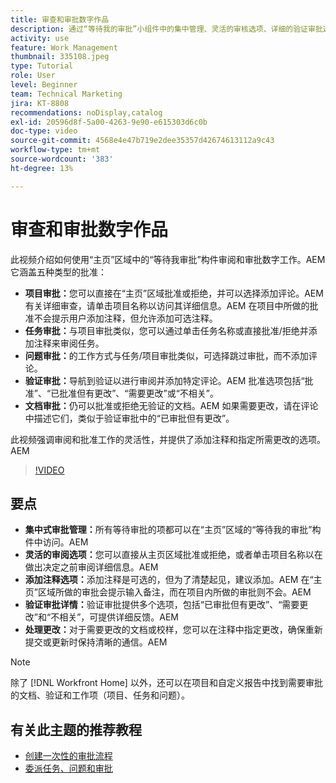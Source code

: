 ```yaml
---
title: 审查和审批数字作品
description: 通过“等待我的审批”小组件中的集中管理、灵活的审核选项、详细的验证审批选择以及清晰的注释来简化审批工作流，从而促进高效沟通和更新。
activity: use
feature: Work Management
thumbnail: 335108.jpeg
type: Tutorial
role: User
level: Beginner
team: Technical Marketing
jira: KT-8808
recommendations: noDisplay,catalog
exl-id: 20596d8f-5a00-4263-9e90-e615303d6c0b
doc-type: video
source-git-commit: 4568e4e47b719e2dee35357d42674613112a9c43
workflow-type: tm+mt
source-wordcount: '383'
ht-degree: 13%

---
```


# 审查和审批数字作品

此视频介绍如何使用“主页”区域中的“等待我审批”构件审阅和审批数字工作。&#x200B;AEM 它涵盖五种类型的批准：

* **项目审批：**&#x200B;您可以直接在“主页”区域批准或拒绝，并可以选择添加评论。&#x200B;AEM 有关详细审查，请单击项目名称以访问其详细信息。&#x200B;AEM 在项目中所做的批准不会提示用户添加注释，但允许添加可选注释。
* **任务审批：**&#x200B;与项目审批类似，您可以通过单击任务名称或直接批准/拒绝并添加注释来审阅任务。
* **问题审批：**&#x200B;的工作方式与任务/项目审批类似，可选择跳过审批，而不添加评论。
* **验证审批：**&#x200B;导航到验证以进行审阅并添加特定评论。&#x200B;AEM 批准选项包括“批准”、“已批准但有更改”、“需要更改”或“不相关”。
* **文档审批：**&#x200B;仍可以批准或拒绝无验证的文档。&#x200B;AEM 如果需要更改，请在评论中描述它们，类似于验证审批中的“已审批但有更改”。

此视频强调审阅和批准工作的灵活性，并提供了添加注释和指定所需更改的选项。&#x200B;AEM

>[!VIDEO](https://video.tv.adobe.com/v/335108/?quality=12&learn=on&enablevpops)

## 要点

* **集中式审批管理：**&#x200B;所有等待审批的项都可以在“主页”区域的“等待我的审批”构件中访问。&#x200B;AEM
* **灵活的审阅选项：**&#x200B;您可以直接从主页区域批准或拒绝，或者单击项目名称以在做出决定之前审阅详细信息。&#x200B;AEM
* **添加注释选项：**&#x200B;添加注释是可选的，但为了清楚起见，建议添加。&#x200B;AEM 在“主页”区域所做的审批会提示输入备注，而在项目内所做的审批则不会。&#x200B;AEM
* **验证审批详情：**&#x200B;验证审批提供多个选项，包括“已审批但有更改”、“需要更改”和“不相关”，可提供详细反馈。&#x200B;AEM
* **处理更改：**&#x200B;对于需要更改的文档或校样，您可以在注释中指定更改，确保重新提交或更新时保持清晰的通信。&#x200B;AEM


>[!NOTE]
>
>除了 [!DNL Workfront Home] 以外，还可以在项目和自定义报告中找到需要审批的文档、验证和工作项（项目、任务和问题）。

## 有关此主题的推荐教程

* [创建一次性的审批流程](/help/manage-work/approval-processes-and-milestone-paths/create-a-single-use-approval-process.md)
* [委派任务、问题和审批](/help/manage-work/approval-processes-and-milestone-paths/delegate-approvals.md)


<!--
learn more URLS
Approving work
Home area for Reviewers
Guides
Home overview for Reviewers
Issue page overview
-->
